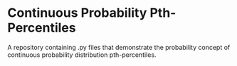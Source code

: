 # Continuous Probability Pth-Percentiles

A repository containing .py files that demonstrate the probability concept of continuous probability distribution pth-percentiles.
